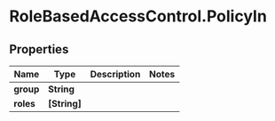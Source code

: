 # RoleBasedAccessControl.PolicyIn

## Properties
Name | Type | Description | Notes
------------ | ------------- | ------------- | -------------
**group** | **String** |  | 
**roles** | **[String]** |  | 


